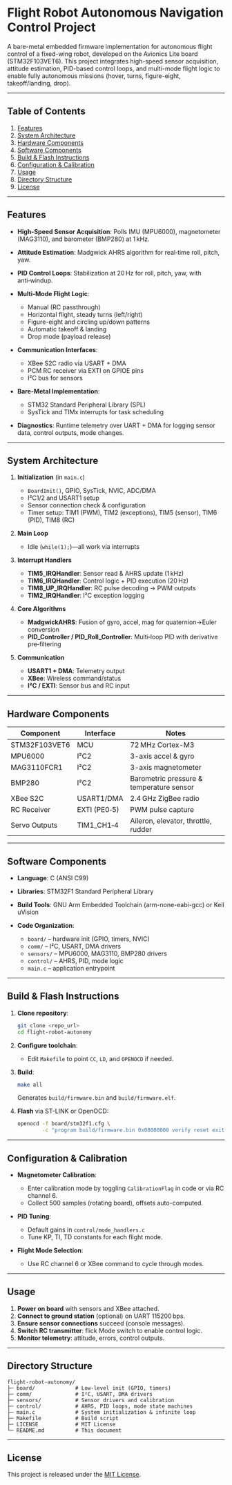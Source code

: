 # Flight Robot Autonomous Navigation Control Project

A bare-metal embedded firmware implementation for autonomous flight control of a fixed-wing robot, developed on the Avionics Lite board (STM32F103VET6). This project integrates high-speed sensor acquisition, attitude estimation, PID-based control loops, and multi-mode flight logic to enable fully autonomous missions (hover, turns, figure-eight, takeoff/landing, drop).

---

## Table of Contents

1. [Features](#features)
2. [System Architecture](#system-architecture)
3. [Hardware Components](#hardware-components)
4. [Software Components](#software-components)
5. [Build & Flash Instructions](#build--flash-instructions)
6. [Configuration & Calibration](#configuration--calibration)
7. [Usage](#usage)
8. [Directory Structure](#directory-structure)
9. [License](#license)

---

## Features

* **High-Speed Sensor Acquisition**: Polls IMU (MPU6000), magnetometer (MAG3110), and barometer (BMP280) at 1 kHz.
* **Attitude Estimation**: Madgwick AHRS algorithm for real‑time roll, pitch, yaw.
* **PID Control Loops**: Stabilization at 20 Hz for roll, pitch, yaw, with anti‑windup.
* **Multi-Mode Flight Logic**:

  * Manual (RC passthrough)
  * Horizontal flight, steady turns (left/right)
  * Figure-eight and circling up/down patterns
  * Automatic takeoff & landing
  * Drop mode (payload release)
* **Communication Interfaces**:

  * XBee S2C radio via USART + DMA
  * PCM RC receiver via EXTI on GPIOE pins
  * I²C bus for sensors
* **Bare-Metal Implementation**:

  * STM32 Standard Peripheral Library (SPL)
  * SysTick and TIMx interrupts for task scheduling
* **Diagnostics**: Runtime telemetry over UART + DMA for logging sensor data, control outputs, mode changes.

---

## System Architecture

1. **Initialization** (in `main.c`)

   * `BoardInit()`, GPIO, SysTick, NVIC, ADC/DMA
   * I²C1/2 and USART1 setup
   * Sensor connection check & configuration
   * Timer setup: TIM1 (PWM), TIM2 (exceptions), TIM5 (sensor), TIM6 (PID), TIM8 (RC)

2. **Main Loop**

   * Idle (`while(1);`)—all work via interrupts

3. **Interrupt Handlers**

   * **TIM5\_IRQHandler**: Sensor read & AHRS update (1 kHz)
   * **TIM6\_IRQHandler**: Control logic + PID execution (20 Hz)
   * **TIM8\_UP\_IRQHandler**: RC pulse decoding → PWM outputs
   * **TIM2\_IRQHandler**: I²C exception logging

4. **Core Algorithms**

   * **MadgwickAHRS**: Fusion of gyro, accel, mag for quaternion→Euler conversion
   * **PID\_Controller / PID\_Roll\_Controller**: Multi‑loop PID with derivative pre‑filtering

5. **Communication**

   * **USART1 + DMA**: Telemetry output
   * **XBee**: Wireless command/status
   * **I²C / EXTI**: Sensor bus and RC input

---

## Hardware Components

| Component     | Interface    | Notes                                    |
| ------------- | ------------ | ---------------------------------------- |
| STM32F103VET6 | MCU          | 72 MHz Cortex-M3                         |
| MPU6000       | I²C2         | 3-axis accel & gyro                      |
| MAG3110FCR1   | I²C2         | 3-axis magnetometer                      |
| BMP280        | I²C2         | Barometric pressure & temperature sensor |
| XBee S2C      | USART1/DMA   | 2.4 GHz ZigBee radio                     |
| RC Receiver   | EXTI (PE0‑5) | PWM pulse capture                        |
| Servo Outputs | TIM1\_CH1‑4  | Aileron, elevator, throttle, rudder      |

---

## Software Components

* **Language**: C (ANSI C99)
* **Libraries**: STM32F1 Standard Peripheral Library
* **Build Tools**: GNU Arm Embedded Toolchain (arm-none-eabi-gcc) or Keil uVision
* **Code Organization**:

  * `board/` – hardware init (GPIO, timers, NVIC)
  * `comm/`  – I²C, USART, DMA drivers
  * `sensors/` – MPU6000, MAG3110, BMP280 drivers
  * `control/` – AHRS, PID, mode logic
  * `main.c` – application entrypoint

---

## Build & Flash Instructions

1. **Clone repository**:

   ```bash
   git clone <repo_url>
   cd flight-robot-autonomy
   ```

2. **Configure toolchain**:

   * Edit `Makefile` to point `CC`, `LD`, and `OPENOCD` if needed.

3. **Build**:

   ```bash
   make all
   ```

   Generates `build/firmware.bin` and `build/firmware.elf`.

4. **Flash** via ST-LINK or OpenOCD:

   ```bash
   openocd -f board/stm32f1.cfg \
           -c "program build/firmware.bin 0x08000000 verify reset exit"
   ```

---

## Configuration & Calibration

* **Magnetometer Calibration**:

  * Enter calibration mode by toggling `CalibrationFlag` in code or via RC channel 6.
  * Collect 500 samples (rotating board), offsets auto-computed.

* **PID Tuning**:

  * Default gains in `control/mode_handlers.c`
  * Tune KP, TI, TD constants for each flight mode.

* **Flight Mode Selection**:

  * Use RC channel 6 or XBee command to cycle through modes.

---

## Usage

1. **Power on board** with sensors and XBee attached.
2. **Connect to ground station** (optional) on UART 115200 bps.
3. **Ensure sensor connections** succeed (console messages).
4. **Switch RC transmitter**: flick Mode switch to enable control logic.
5. **Monitor telemetry**: attitude, errors, control outputs.

---

## Directory Structure

```text
flight-robot-autonomy/
├─ board/             # Low-level init (GPIO, timers)
├─ comm/              # I²C, USART, DMA drivers
├─ sensors/           # Sensor drivers and calibration
├─ control/           # AHRS, PID loops, mode state machines
├─ main.c             # System initialization & infinite loop
├─ Makefile           # Build script
├─ LICENSE            # MIT License
└─ README.md          # This document
```

---

## License

This project is released under the [MIT License](LICENSE).
